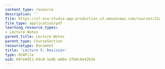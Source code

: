 ```yaml
---
content_type: resource
description: ''
file: https://ol-ocw-studio-app-production.s3.amazonaws.com/courses/21w-794-graduate-technical-writing-workshop-january-iap-2019/607e0d5169c81edba06e1fb0c8e42b3e_MIT21W_794IAP19_lec5.pdf
file_type: application/pdf
learning_resource_types:
- Lecture Notes
parent_title: Lecture Notes
parent_type: CourseSection
resourcetype: Document
title: 'Lecture 5: Revision'
type: OCWFile
uid: 607e0d51-69c8-1edb-a06e-1fb0c8e42b3e
---
```

